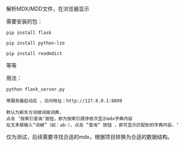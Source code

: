 解析MDX/MDD文件，在浏览器显示

需要安装的包：

    pip install flask

    pip install python-lzo

    pip install readmdict

等等


用法：
   
    python flask_server.py

    等服务器启动后 ，访问地址：http://127.0.0.1:8899

    默认为新东方词根词缀词典，
    点击 ‘按索引查询’按钮，即为按索引顺序依次显示mdx字典内容
    在文本框输入“词根”（如：ab-），点击 “查询” 按钮 ，即可显示匹配到的字典内容。‘

仅为测试，后续需要寻找合适的mdx，根据项目转换为合适的数据结构。